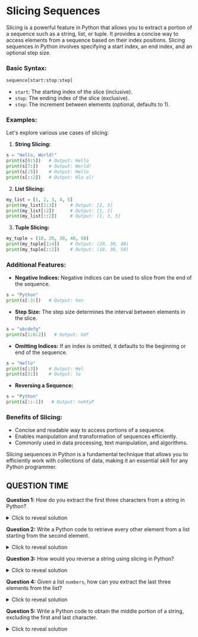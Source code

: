 # Slicing Sequences

Slicing is a powerful feature in Python that allows you to extract a portion of a sequence such as a string, list, or tuple. It provides a concise way to access elements from a sequence based on their index positions. Slicing sequences in Python involves specifying a start index, an end index, and an optional step size.

### Basic Syntax:
```python
sequence[start:stop:step]
```
- `start`: The starting index of the slice (inclusive).
- `stop`: The ending index of the slice (exclusive).
- `step`: The increment between elements (optional, defaults to 1).

### Examples:
Let's explore various use cases of slicing:

1. **String Slicing:**
```python
s = "Hello, World!"
print(s[0:5])   # Output: Hello
print(s[7:])    # Output: World!
print(s[:5])    # Output: Hello
print(s[::2])   # Output: Hlo ol!
```

2. **List Slicing:**
```python
my_list = [1, 2, 3, 4, 5]
print(my_list[1:3])     # Output: [2, 3]
print(my_list[:2])      # Output: [1, 2]
print(my_list[::2])     # Output: [1, 3, 5]
```

3. **Tuple Slicing:**
```python
my_tuple = (10, 20, 30, 40, 50)
print(my_tuple[1:4])    # Output: (20, 30, 40)
print(my_tuple[::2])    # Output: (10, 30, 50)
```

### Additional Features:
- **Negative Indices:** Negative indices can be used to slice from the end of the sequence.
```python
s = "Python"
print(s[-3:])   # Output: hon
```

- **Step Size:** The step size determines the interval between elements in the slice.
```python
s = "abcdefg"
print(s[1:6:2])   # Output: bdf
```

- **Omitting Indices:** If an index is omitted, it defaults to the beginning or end of the sequence.
```python
s = "Hello"
print(s[:3])    # Output: Hel
print(s[3:])    # Output: lo
```

- **Reversing a Sequence:**
```python
s = "Python"
print(s[::-1])   # Output: nohtyP
```

### Benefits of Slicing:
- Concise and readable way to access portions of a sequence.
- Enables manipulation and transformation of sequences efficiently.
- Commonly used in data processing, text manipulation, and algorithms.

Slicing sequences in Python is a fundamental technique that allows you to efficiently work with collections of data, making it an essential skill for any Python programmer.

## QUESTION TIME

**Question 1:** How do you extract the first three characters from a string in Python?

<details>
<summary>Click to reveal solution</summary>

**Answer:**
To extract the first three characters from a string, you can use slicing with the syntax `string[:3]`.

Example:
```python
s = "Python"
result = s[:3]
print(result)  # Output: Pyt
```
</details>

**Question 2:** Write a Python code to retrieve every other element from a list starting from the second element.

<details>
<summary>Click to reveal solution</summary>

**Answer:**
You can achieve this by using list slicing with a step size of 2 starting from index 1.

Example:
```python
my_list = [1, 2, 3, 4, 5, 6, 7]
result = my_list[1::2]
print(result)  # Output: [2, 4, 6]
```
</details>

**Question 3:** How would you reverse a string using slicing in Python?

<details>
<summary>Click to reveal solution</summary>

**Answer:**
To reverse a string using slicing in Python, you can use `[::-1]` as the slicing syntax.

Example:
```python
s = "Python"
reversed_s = s[::-1]
print(reversed_s)  # Output: nohtyP
```
</details>

**Question 4:** Given a list `numbers`, how can you extract the last three elements from the list?

<details>
<summary>Click to reveal solution</summary>

**Answer:**
You can use negative indices to extract the last three elements from the list.

Example:
```python
numbers = [1, 2, 3, 4, 5, 6, 7, 8, 9]
last_three = numbers[-3:]
print(last_three)  # Output: [7, 8, 9]
```
</details>

**Question 5:** Write a Python code to obtain the middle portion of a string, excluding the first and last character.

<details>
<summary>Click to reveal solution</summary>

**Answer:**
To obtain the middle portion of a string, excluding the first and last character, you can use slicing with indices `[1:-1]`.

Example:
```python
s = "Python"
middle_portion = s[1:-1]
print(middle_portion)  # Output: ytho
```
</details>
